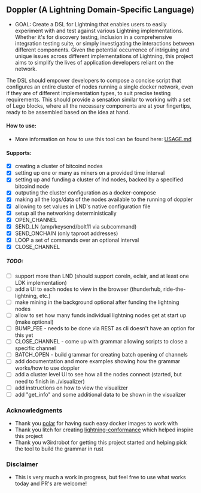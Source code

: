 ## Doppler (A Lightning Domain-Specific Language)

- GOAL: Create a DSL for Lightning that enables users to easily experiment with and test against various Lightning implementations. Whether it's for discovery testing, inclusion in a comprehensive integration testing suite, or simply investigating the interactions between different components. Given the potential occurrence of intriguing and unique issues across different implementations of Lightning, this project aims to simplify the lives of application developers reliant on the network.

The DSL should empower developers to compose a concise script that configures an entire cluster of nodes running a single docker network, even if they are of different implementation types, to suit precise testing requirements. This should provide a sensation similar to working with a set of Lego blocks, where all the necessary components are at your fingertips, ready to be assembled based on the idea at hand.

#### How to use:
- More information on how to use this tool can be found here: [USAGE.md](./docs/USAGE.md)

#### Supports:
- [x] creating a cluster of bitcoind nodes
- [x] setting up one or many as miners on a provided time interval
- [x] setting up and funding a cluster of lnd nodes, backed by a specified bitcoind node
- [x] outputing the cluster configuration as a docker-compose
- [x] making all the logs/data of the nodes available to the running of doppler
- [x] allowing to set values in LND's native configuration file
- [x] setup all the networking deterministically
- [x] OPEN_CHANNEL
- [x] SEND_LN (amp/keysend/bolt11 via subcommand)
- [x] SEND_ONCHAIN (only taproot addresses)
- [x] LOOP a set of commands over an optional interval
- [x] CLOSE_CHANNEL

##### TODO:
- [ ] support more than LND (should support coreln, eclair, and at least one LDK implementation)
- [ ] add a UI to each nodes to view in the browser (thunderhub, ride-the-lightning, etc.)
- [ ] make mining in the background optional after funding the lightning nodes
- [ ] allow to set how many funds individual lightning nodes get at start up (make optional)
- [ ] BUMP_FEE - needs to be done via REST as cli doesn't have an option for this yet
- [ ] CLOSE_CHANNEL - come up with grammar allowing scripts to close a specific channel
- [ ] BATCH_OPEN - build grammar for creating batch opening of channels
- [ ] add documentation and more examples showing how the grammar works/how to use doppler
- [ ] add a cluster level UI to see how all the nodes  connect (started, but need to finish in ./visualizer)
- [ ] add instructions on how to view the visualizer
- [ ] add "get_info" and some additional data to be shown in the visualizer

### Acknowledgments
* Thank you [polar](https://github.com/jamaljsr/polar) for having such easy docker images to work with
* Thank you litch for creating [lightning-conformance](https://github.com/litch/lightning-conformance) which helped inspire this project
* Thank you w3irdrobot for getting this project started and helping pick the tool to build the grammar in rust

### Disclaimer 
* This is very much a work in progress, but feel free to use what works today and PR's are welcome!